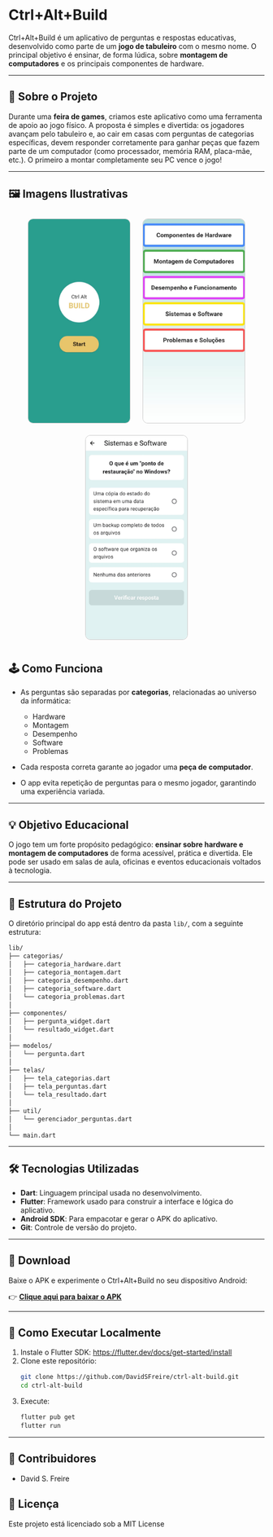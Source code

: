 
# Ctrl+Alt+Build

Ctrl+Alt+Build é um aplicativo de perguntas e respostas educativas, desenvolvido como parte de um **jogo de tabuleiro** com o mesmo nome. O principal objetivo é ensinar, de forma lúdica, sobre **montagem de computadores** e os principais componentes de hardware.

---

## 🧠 Sobre o Projeto

Durante uma **feira de games**, criamos este aplicativo como uma ferramenta de apoio ao jogo físico. A proposta é simples e divertida: os jogadores avançam pelo tabuleiro e, ao cair em casas com perguntas de categorias específicas, devem responder corretamente para ganhar peças que fazem parte de um computador (como processador, memória RAM, placa-mãe, etc.). O primeiro a montar completamente seu PC vence o jogo!

---

## 🖼️ Imagens Ilustrativas

<p align="center">
  <img src="lib\screemshots\inicio.jpg" alt="Print 1" width="200" style="margin: 10px; border: 1px solid #ccc; border-radius: 10px; height: 400px; object-fit: cover;" />
  <img src="lib\screemshots\home.jpg" alt="Print 2" width="200" style="margin: 10px; border: 1px solid #ccc; border-radius: 10px; height: 400px; object-fit: cover;" />
  <img src="lib\screemshots\pergunta.jpg" alt="Print 3" width="200" style="margin: 10px; border: 1px solid #ccc; border-radius: 10px; height: 400px; object-fit: cover;" />
</p>



## 🕹️ Como Funciona

- As perguntas são separadas por **categorias**, relacionadas ao universo da informática:
  - Hardware
  - Montagem
  - Desempenho
  - Software
  - Problemas

- Cada resposta correta garante ao jogador uma **peça de computador**.
- O app evita repetição de perguntas para o mesmo jogador, garantindo uma experiência variada.

---

## 💡 Objetivo Educacional

O jogo tem um forte propósito pedagógico: **ensinar sobre hardware e montagem de computadores** de forma acessível, prática e divertida. Ele pode ser usado em salas de aula, oficinas e eventos educacionais voltados à tecnologia.

---

## 📂 Estrutura do Projeto

O diretório principal do app está dentro da pasta `lib/`, com a seguinte estrutura:

```
lib/
├── categorias/
│   ├── categoria_hardware.dart
│   ├── categoria_montagem.dart
│   ├── categoria_desempenho.dart
│   ├── categoria_software.dart
│   └── categoria_problemas.dart
│
├── componentes/
│   ├── pergunta_widget.dart
│   └── resultado_widget.dart
│
├── modelos/
│   └── pergunta.dart
│
├── telas/
│   ├── tela_categorias.dart
│   ├── tela_perguntas.dart
│   └── tela_resultado.dart
│
├── util/
│   └── gerenciador_perguntas.dart
│
└── main.dart
```

---

## 🛠️ Tecnologias Utilizadas

- **Dart**: Linguagem principal usada no desenvolvimento.
- **Flutter**: Framework usado para construir a interface e lógica do aplicativo.
- **Android SDK**: Para empacotar e gerar o APK do aplicativo.
- **Git**: Controle de versão do projeto.

---

## 📲 Download

Baixe o APK e experimente o Ctrl+Alt+Build no seu dispositivo Android:

👉 [**Clique aqui para baixar o APK**](https://drive.google.com/file/d/1qjGUlDITnArykfeF3rX5WhVBZody2Gdw/view?usp=sharing) 

---

## 🚀 Como Executar Localmente

1. Instale o Flutter SDK: https://flutter.dev/docs/get-started/install  
2. Clone este repositório:
   ```bash
   git clone https://github.com/DavidSFreire/ctrl-alt-build.git
   cd ctrl-alt-build
   ```
3. Execute:
   ```bash
   flutter pub get
   flutter run
   ```

---

## 👥 Contribuidores

- David S. Freire  

## 📄 Licença

Este projeto está licenciado sob a MIT License
